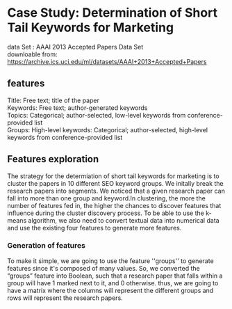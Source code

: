 # Case Study: Determination of Short Tail Keywords for Marketing
data Set : AAAI 2013 Accepted Papers Data Set   
downloable from: https://archive.ics.uci.edu/ml/datasets/AAAI+2013+Accepted+Papers  

## features
Title: Free text; title of the paper   
Keywords: Free text; author-generated keywords   
Topics: Categorical; author-selected, low-level keywords from conference-provided list  
Groups: High-level keywords: Categorical; author-selected, high-level keywords from conference-provided list  

## Features exploration
The strategy for the determiation of short tail keywords for marketing is to cluster the papers in 10 different SEO keyword groups. We initally break the research papers into segments. We noticed that a given research paper can fall into more than one group and keyword.In clustering, the more the number of features fed in, the higher the chances to discover features that influence during the cluster discovery process. To be able to use the k-means algorithm, we also need to convert textual data into numerical data and use the existing four features to generate more features.

### Generation of features 
To make it simple, we are going to use the feature ''groups'' to generate features since it's composed of many values. So, we converted the “groups” feature into Boolean, such that a research paper that falls within a group will have 1 marked next to it, and 0 otherwise.
thus, we are going to have a matrix where the  columns will represent the different groups and rows will represent the research papers.

